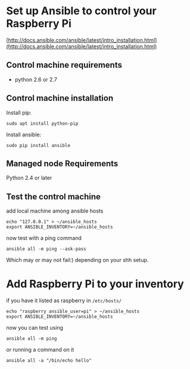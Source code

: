 # Set up Ansible to control your Raspberry Pi

[http://docs.ansible.com/ansible/latest/intro_installation.html](http://docs.ansible.com/ansible/latest/intro_installation.html)

## Control machine requirements

- python 2.6 or 2.7


## Control machine installation

Install pip:

```
sudo apt install python-pip
```

Install ansible:

```
sudo pip install ansible
```


## Managed node Requirements

Python 2.4 or later


## Test the control machine

add local machine among ansible hosts

```
echo "127.0.0.1" > ~/ansible_hosts
export ANSIBLE_INVENTORY=~/ansible_hosts
```

now test with a ping command

```
ansible all -m ping --ask-pass
```

Which may or may not fail:) depending on your
shh setup.


# Add Raspberry Pi to your inventory

if you have it listed as raspberry in `/etc/hosts/`

```
echo "raspberry	ansible_user=pi" > ~/ansible_hosts
export ANSIBLE_INVENTORY=~/ansible_hosts
```

now you can test using

```
ansible all -m ping
```

or running a command on it

```
ansible all -a "/bin/echo hello"
```


